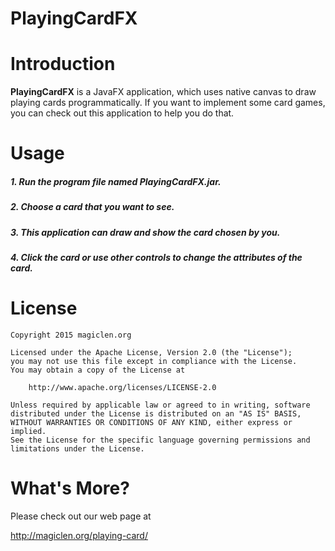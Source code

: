 PlayingCardFX
=================================

# Introduction

**PlayingCardFX** is a JavaFX application, which uses native canvas to draw playing cards programmatically. If you want to implement some card games, you can check out this application to help you do that.

# Usage

##### 1. Run the program file named **PlayingCardFX.jar**. #####
##### 2. Choose a card that you want to see. #####
##### 3. This application can draw and show the card chosen by you. #####
##### 4. Click the card or use other controls to change the attributes of the card. #####

# License

    Copyright 2015 magiclen.org

    Licensed under the Apache License, Version 2.0 (the "License");
    you may not use this file except in compliance with the License.
    You may obtain a copy of the License at

        http://www.apache.org/licenses/LICENSE-2.0

    Unless required by applicable law or agreed to in writing, software
    distributed under the License is distributed on an "AS IS" BASIS,
    WITHOUT WARRANTIES OR CONDITIONS OF ANY KIND, either express or implied.
    See the License for the specific language governing permissions and
    limitations under the License.

# What's More?

Please check out our web page at

http://magiclen.org/playing-card/
